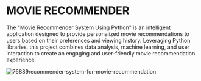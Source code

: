 # MOVIE RECOMMENDER
The "Movie Recommender System Using Python" is an intelligent application designed to provide personalized movie recommendations to users based on their preferences and viewing history. Leveraging Python libraries, this project combines data analysis, machine learning, and user interaction to create an engaging and user-friendly movie recommendation experience.

![76889recommender-system-for-movie-recommendation](https://github.com/Akash9973/Movie_Recommender_PROJECT/assets/100359163/26428928-e373-4740-a0be-5ffb7dbb4db3)
